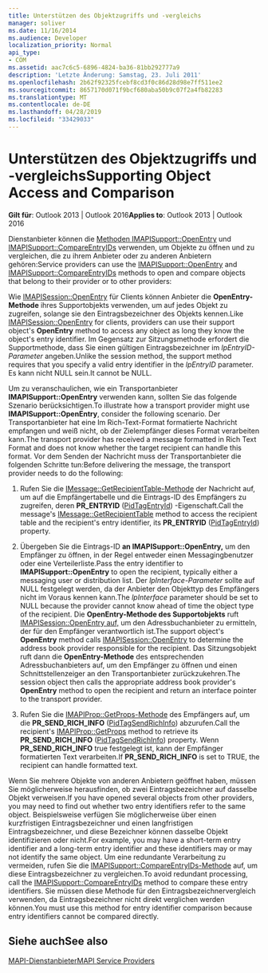 ```yaml
---
title: Unterstützen des Objektzugriffs und -vergleichs
manager: soliver
ms.date: 11/16/2014
ms.audience: Developer
localization_priority: Normal
api_type:
- COM
ms.assetid: aac7c6c5-6896-4824-ba36-81bb292777a9
description: 'Letzte Änderung: Samstag, 23. Juli 2011'
ms.openlocfilehash: 2b62f92325fcebf8cd3f0c86d28d98e7ff511ee2
ms.sourcegitcommit: 8657170d071f9bcf680aba50b9c07f2a4fb82283
ms.translationtype: MT
ms.contentlocale: de-DE
ms.lasthandoff: 04/28/2019
ms.locfileid: "33429033"
---
```

# <a name="supporting-object-access-and-comparison"></a><span data-ttu-id="b9c6f-103">Unterstützen des Objektzugriffs und -vergleichs</span><span class="sxs-lookup"><span data-stu-id="b9c6f-103">Supporting Object Access and Comparison</span></span>

  
  
<span data-ttu-id="b9c6f-104">**Gilt für**: Outlook 2013 | Outlook 2016</span><span class="sxs-lookup"><span data-stu-id="b9c6f-104">**Applies to**: Outlook 2013 | Outlook 2016</span></span> 
  
<span data-ttu-id="b9c6f-105">Dienstanbieter können die [Methoden IMAPISupport::OpenEntry](imapisupport-openentry.md) und [IMAPISupport::CompareEntryIDs](imapisupport-compareentryids.md) verwenden, um Objekte zu öffnen und zu vergleichen, die zu ihrem Anbieter oder zu anderen Anbietern gehören:</span><span class="sxs-lookup"><span data-stu-id="b9c6f-105">Service providers can use the [IMAPISupport::OpenEntry](imapisupport-openentry.md) and [IMAPISupport::CompareEntryIDs](imapisupport-compareentryids.md) methods to open and compare objects that belong to their provider or to other providers:</span></span> 
  
<span data-ttu-id="b9c6f-106">Wie [IMAPISession::OpenEntry](imapisession-openentry.md) für Clients können Anbieter die **OpenEntry-Methode** ihres Supportobjekts verwenden, um auf jedes Objekt zu zugreifen, solange sie den Eintragsbezeichner des Objekts kennen.</span><span class="sxs-lookup"><span data-stu-id="b9c6f-106">Like [IMAPISession::OpenEntry](imapisession-openentry.md) for clients, providers can use their support object's **OpenEntry** method to access any object as long they know the object's entry identifier.</span></span> <span data-ttu-id="b9c6f-107">Im Gegensatz zur Sitzungsmethode erfordert die Supportmethode, dass Sie einen gültigen Eintragsbezeichner im  _lpEntryID-Parameter_ angeben.</span><span class="sxs-lookup"><span data-stu-id="b9c6f-107">Unlike the session method, the support method requires that you specify a valid entry identifier in the  _lpEntryID_ parameter.</span></span> <span data-ttu-id="b9c6f-108">Es kann nicht NULL sein.</span><span class="sxs-lookup"><span data-stu-id="b9c6f-108">It cannot be NULL.</span></span> 
  
<span data-ttu-id="b9c6f-109">Um zu veranschaulichen, wie ein Transportanbieter **IMAPISupport::OpenEntry** verwenden kann, sollten Sie das folgende Szenario berücksichtigen.</span><span class="sxs-lookup"><span data-stu-id="b9c6f-109">To illustrate how a transport provider might use **IMAPISupport::OpenEntry**, consider the following scenario.</span></span> <span data-ttu-id="b9c6f-110">Der Transportanbieter hat eine Im Rich-Text-Format formatierte Nachricht empfangen und weiß nicht, ob der Zielempfänger dieses Format verarbeiten kann.</span><span class="sxs-lookup"><span data-stu-id="b9c6f-110">The transport provider has received a message formatted in Rich Text Format and does not know whether the target recipient can handle this format.</span></span> <span data-ttu-id="b9c6f-111">Vor dem Senden der Nachricht muss der Transportanbieter die folgenden Schritte tun:</span><span class="sxs-lookup"><span data-stu-id="b9c6f-111">Before delivering the message, the transport provider needs to do the following:</span></span>
  
1. <span data-ttu-id="b9c6f-112">Rufen Sie die [IMessage::GetRecipientTable-Methode](imessage-getrecipienttable.md) der Nachricht auf, um auf die Empfängertabelle und die Eintrags-ID des Empfängers zu zugreifen, deren **PR_ENTRYID** ([PidTagEntryId](pidtagentryid-canonical-property.md)) -Eigenschaft.</span><span class="sxs-lookup"><span data-stu-id="b9c6f-112">Call the message's [IMessage::GetRecipientTable](imessage-getrecipienttable.md) method to access the recipient table and the recipient's entry identifier, its **PR_ENTRYID** ([PidTagEntryId](pidtagentryid-canonical-property.md)) property.</span></span>
    
2. <span data-ttu-id="b9c6f-113">Übergeben Sie die Eintrags-ID **an IMAPISupport::OpenEntry,** um den Empfänger zu öffnen, in der Regel entweder einen Messagingbenutzer oder eine Verteilerliste.</span><span class="sxs-lookup"><span data-stu-id="b9c6f-113">Pass the entry identifier to **IMAPISupport::OpenEntry** to open the recipient, typically either a messaging user or distribution list.</span></span> <span data-ttu-id="b9c6f-114">Der  _lpInterface-Parameter_ sollte auf NULL festgelegt werden, da der Anbieter den Objekttyp des Empfängers nicht im Voraus kennen kann.</span><span class="sxs-lookup"><span data-stu-id="b9c6f-114">The  _lpInterface_ parameter should be set to NULL because the provider cannot know ahead of time the object type of the recipient.</span></span> <span data-ttu-id="b9c6f-115">Die **OpenEntry-Methode des Supportobjekts** ruft [IMAPISession::OpenEntry auf,](imapisession-openentry.md) um den Adressbuchanbieter zu ermitteln, der für den Empfänger verantwortlich ist.</span><span class="sxs-lookup"><span data-stu-id="b9c6f-115">The support object's **OpenEntry** method calls [IMAPISession::OpenEntry](imapisession-openentry.md) to determine the address book provider responsible for the recipient.</span></span> <span data-ttu-id="b9c6f-116">Das Sitzungsobjekt ruft dann die **OpenEntry-Methode** des entsprechenden Adressbuchanbieters auf, um den Empfänger zu öffnen und einen Schnittstellenzeiger an den Transportanbieter zurückzukehren.</span><span class="sxs-lookup"><span data-stu-id="b9c6f-116">The session object then calls the appropriate address book provider's **OpenEntry** method to open the recipient and return an interface pointer to the transport provider.</span></span> 
    
3. <span data-ttu-id="b9c6f-117">Rufen Sie die [IMAPIProp::GetProps-Methode](imapiprop-getprops.md) des Empfängers auf, um die **PR_SEND_RICH_INFO** ([PidTagSendRichInfo](pidtagsendrichinfo-canonical-property.md)) abzurufen.</span><span class="sxs-lookup"><span data-stu-id="b9c6f-117">Call the recipient's [IMAPIProp::GetProps](imapiprop-getprops.md) method to retrieve its **PR_SEND_RICH_INFO** ([PidTagSendRichInfo](pidtagsendrichinfo-canonical-property.md)) property.</span></span> <span data-ttu-id="b9c6f-118">Wenn **PR_SEND_RICH_INFO** true festgelegt ist, kann der Empfänger formatierten Text verarbeiten.</span><span class="sxs-lookup"><span data-stu-id="b9c6f-118">If **PR_SEND_RICH_INFO** is set to TRUE, the recipient can handle formatted text.</span></span> 
    
<span data-ttu-id="b9c6f-119">Wenn Sie mehrere Objekte von anderen Anbietern geöffnet haben, müssen Sie möglicherweise herausfinden, ob zwei Eintragsbezeichner auf dasselbe Objekt verweisen.</span><span class="sxs-lookup"><span data-stu-id="b9c6f-119">If you have opened several objects from other providers, you may need to find out whether two entry identifiers refer to the same object.</span></span> <span data-ttu-id="b9c6f-120">Beispielsweise verfügen Sie möglicherweise über einen kurzfristigen Eintragsbezeichner und einen langfristigen Eintragsbezeichner, und diese Bezeichner können dasselbe Objekt identifizieren oder nicht.</span><span class="sxs-lookup"><span data-stu-id="b9c6f-120">For example, you may have a short-term entry identifier and a long-term entry identifier and these identifiers may or may not identify the same object.</span></span> <span data-ttu-id="b9c6f-121">Um eine redundante Verarbeitung zu vermeiden, rufen Sie die [IMAPISupport::CompareEntryIDs-Methode](imapisupport-compareentryids.md) auf, um diese Eintragsbezeichner zu vergleichen.</span><span class="sxs-lookup"><span data-stu-id="b9c6f-121">To avoid redundant processing, call the [IMAPISupport::CompareEntryIDs](imapisupport-compareentryids.md) method to compare these entry identifiers.</span></span> <span data-ttu-id="b9c6f-122">Sie müssen diese Methode für den Eintragsbezeichnervergleich verwenden, da Eintragsbezeichner nicht direkt verglichen werden können.</span><span class="sxs-lookup"><span data-stu-id="b9c6f-122">You must use this method for entry identifier comparison because entry identifiers cannot be compared directly.</span></span> 
  
## <a name="see-also"></a><span data-ttu-id="b9c6f-123">Siehe auch</span><span class="sxs-lookup"><span data-stu-id="b9c6f-123">See also</span></span>



[<span data-ttu-id="b9c6f-124">MAPI-Dienstanbieter</span><span class="sxs-lookup"><span data-stu-id="b9c6f-124">MAPI Service Providers</span></span>](mapi-service-providers.md)

